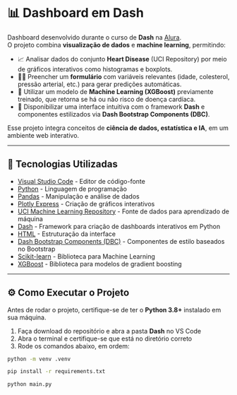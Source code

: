 # 📊 Dashboard em Dash  

Dashboard desenvolvido durante o curso de **Dash** na [Alura](https://www.alura.com.br/).  
O projeto combina **visualização de dados** e **machine learning**, permitindo:  

- 📈 Analisar dados do conjunto **Heart Disease** (UCI Repository) por meio de gráficos interativos como histogramas e boxplots.  
- 🧑‍⚕️ Preencher um **formulário** com variáveis relevantes (idade, colesterol, pressão arterial, etc.) para gerar predições automáticas.  
- 🤖 Utilizar um modelo de **Machine Learning (XGBoost)** previamente treinado, que retorna se há ou não risco de doença cardíaca.  
- 🎨 Disponibilizar uma interface intuitiva com o framework **Dash** e componentes estilizados via **Dash Bootstrap Components (DBC)**.  

Esse projeto integra conceitos de **ciência de dados, estatística e IA**, em um ambiente web interativo.

---

## 🚀 Tecnologias Utilizadas

- [Visual Studio Code](https://code.visualstudio.com/) - Editor de código-fonte  
- [Python](https://www.python.org/) - Linguagem de programação  
- [Pandas](https://pandas.pydata.org/) - Manipulação e análise de dados  
- [Plotly Express](https://plotly.com/python/plotly-express/) - Criação de gráficos interativos  
- [UCI Machine Learning Repository](https://archive.ics.uci.edu/) - Fonte de dados para aprendizado de máquina  
- [Dash](https://dash.plotly.com/) - Framework para criação de dashboards interativos em Python  
- [HTML](https://developer.mozilla.org/pt-BR/docs/Web/HTML) - Estruturação da interface  
- [Dash Bootstrap Components (DBC)](https://dash-bootstrap-components.opensource.faculty.ai/) - Componentes de estilo baseados no Bootstrap  
- [Scikit-learn](https://scikit-learn.org/stable/) - Biblioteca para Machine Learning  
- [XGBoost](https://xgboost.readthedocs.io/) - Biblioteca para modelos de gradient boosting  

---

## ⚙️ Como Executar o Projeto

Antes de rodar o projeto, certifique-se de ter o **Python 3.8+** instalado em sua máquina.

1. Faça download do repositório e abra a pasta **Dash** no VS Code
2. Abra o terminal e certifique-se que está no diretório correto
3. Rode os comandos abaixo, em ordem:

```bash
python -m venv .venv
```
```bash
pip install -r requirements.txt
```
```bash
python main.py
```



